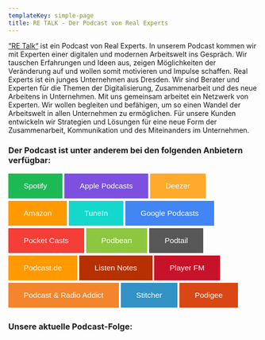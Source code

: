 ```yaml
---
templateKey: simple-page
title: RE TALK - Der Podcast von Real Experts
---
```

[“RE Talk“](https://retalk.podigee.io/) ist ein Podcast von Real Experts. In unserem Podcast kommen wir mit Experten einer digitalen und modernen Arbeitswelt ins Gespräch. Wir tauschen Erfahrungen und Ideen aus, zeigen Möglichkeiten der Veränderung auf und wollen somit motivieren und Impulse schaffen. Real Experts ist ein junges Unternehmen aus Dresden. Wir sind Berater und Experten für die Themen der Digitalisierung, Zusammenarbeit und des neue Arbeitens in Unternehmen. Mit uns gemeinsam arbeitet ein Netzwerk von Experten. Wir wollen begleiten und befähigen, um so einen Wandel der Arbeitswelt in allen Unternehmen zu ermöglichen. Für unsere Kunden entwickeln wir Strategien und Lösungen für eine neue Form der Zusammenarbeit, Kommunikation und des Miteinanders im Unternehmen.

<!--- <div id="podcast-player"></div> -->

### **Der Podcast ist unter anderem bei den folgenden Anbietern verfügbar:**

<style type='text/css'>
.PodcastSiteButtons {
  font-size: 1.1em;
  color: white;
  padding: 16px 31px;
  border: none;
  transition: 0.3s;
  margin-bottom: 5px;
}

.PodcastSiteButtons:hover {
 opacity: 0.6;
 color: black;
 cursor: pointer;
}
</style>

<button class="PodcastSiteButtons" style="background-color: #1DB954" title="🡥 https://open.spotify.com/show/6Ahk7qs5bTavNdIDwKEIhD" onclick=" window.open('https://open.spotify.com/show/6Ahk7qs5bTavNdIDwKEIhD','_blank')">Spotify</button>
<button class="PodcastSiteButtons" style="background-color: #7d50df" title="🡥 https://podcasts.apple.com/de/podcast/re-talk/id1510809308" onclick=" window.open('https://podcasts.apple.com/de/podcast/re-talk/id1510809308','_blank')">Apple Podcasts</button>
<button class="PodcastSiteButtons" style="background-color: #FEAA2D" title="🡥 https://www.deezer.com/de/show/1163032" onclick=" window.open('https://www.deezer.com/de/show/1163032','_blank')">Deezer</button>
<button class="PodcastSiteButtons" style="background-color: #ff9900" title="🡥 https://music.amazon.de/podcasts/27eddb6b-f241-4fd1-bb92-3bcfca84c1ed/RE-Talk" onclick=" window.open('https://music.amazon.de/podcasts/27eddb6b-f241-4fd1-bb92-3bcfca84c1ed/RE-Talk','_blank')">Amazon</button>
<button class="PodcastSiteButtons" style="background-color: #14d8cc" title="🡥 https://tunein.com/podcasts/Business--Economics-Podcasts/RE-Talk-p1320544/" onclick=" window.open('https://tunein.com/podcasts/Business--Economics-Podcasts/RE-Talk-p1320544/','_blank')">TuneIn</button>
<button class="PodcastSiteButtons" style="background-color: #4285F4" title="🡥 https://podcasts.google.com/?feed=aHR0cHM6Ly9yZXRhbGsucG9kaWdlZS5pby9mZWVkL21wMw" onclick=" window.open('https://podcasts.google.com/?feed=aHR0cHM6Ly9yZXRhbGsucG9kaWdlZS5pby9mZWVkL21wMw','_blank')">Google Podcasts</button>
<button class="PodcastSiteButtons" style="background-color: #f43e37" title="🡥 https://pca.st/uiukpswt" onclick=" window.open('https://pca.st/uiukpswt','_blank')">Pocket Casts</button>
<button class="PodcastSiteButtons" style="background-color: #8dc73f" title="🡥 https://www.podbean.com/podcast-detail/e87wr-c7947/RE-Talk-Podcast" onclick=" window.open('https://www.podbean.com/podcast-detail/e87wr-c7947/RE-Talk-Podcast','_blank')">Podbean</button>
<button class="PodcastSiteButtons" style="background-color: #575757" title="🡥 https://podtail.com/podcast/re-talk/" onclick=" window.open('https://podtail.com/podcast/re-talk/','_blank')">Podtail</button>
<button class="PodcastSiteButtons" style="background-color: #fe9900" title="🡥 https://www.podcast.de/podcast/802820/" onclick=" window.open('https://www.podcast.de/podcast/802820/','_blank')">Podcast.de</button>
<button class="PodcastSiteButtons" style="background-color: #b63002" title="🡥 https://www.listennotes.com/de/podcasts/re-talk-christoph-rauhut-a_EXIeorsbp/" onclick=" window.open('https://www.listennotes.com/de/podcasts/re-talk-christoph-rauhut-a_EXIeorsbp/','_blank')">Listen Notes</button>
<button class="PodcastSiteButtons" style="background-color: #c81229" title="🡥 https://de.player.fm/series/re-talk" onclick=" window.open('https://de.player.fm/series/re-talk','_blank')">Player FM</button>
<button class="PodcastSiteButtons" style="background-color: #f4852c" title="🡥 https://podplayer.net/?podId=2911275" onclick=" window.open('https://podplayer.net/?podId=2911275','_blank')">Podcast & Radio Addict</button>
<button class="PodcastSiteButtons" style="background-color: #3292c5" title="🡥 https://www.stitcher.com/podcast/re-talk" onclick=" window.open('https://www.stitcher.com/podcast/re-talk','_blank')">Stitcher</button>
<button class="PodcastSiteButtons" style="background-color: #da4714" title="🡥 https://retalk.podigee.io" onclick=" window.open('https://retalk.podigee.io','_blank')">Podigee</button>

### **Unsere aktuelle Podcast-Folge:**

<!-- * [Podigee](https://retalk.podigee.io/)
* [Spotify](https://open.spotify.com/show/6Ahk7qs5bTavNdIDwKEIhD)
* [Deezer](https://www.deezer.com/de/show/1163032)
* [Apple Podcasts](https://podcasts.apple.com/de/podcast/re-talk/id1510809308)
* [Google Podcasts](https://podcasts.google.com/?feed=aHR0cHM6Ly9yZXRhbGsucG9kaWdlZS5pby9mZWVkL21wMw) -->


<!-- <script defer class="podlove-subscribe-button" src="https://cdn.podigee.com/subscribe-button/javascripts/app.js" data-json-url="https://retalk.podigee.io/embed/subscribe_button"></script> -->

<!-- ![Headerbild Podcast](/img/podcast-bild_cc0_logo_r.png "Podcast RE Talk") -->
